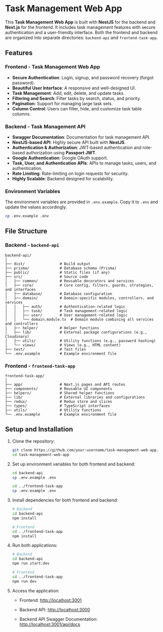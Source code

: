 # Task Management Web App

This **Task Management Web App** is built with **NestJS** for the backend and **Next.js** for the frontend. It includes task management features with secure authentication and a user-friendly interface. Both the frontend and backend are organized into separate directories: `backend-api` and `frontend-task-app`.

## Features

### Frontend - Task Management Web App

- **Secure Authentication**: Login, signup, and password recovery (forgot password).
- **Beautiful User Interface**: A responsive and well-designed UI.
- **Task Management**: Add, edit, delete, and update tasks.
- **Filtering and Search**: Filter tasks by search, status, and priority.
- **Pagination**: Support for managing large task sets.
- **Column Control**: Users can filter, hide, and customize task table columns.

### Backend - Task Management API
- **Swagger Documentation**: Documentation for task management API.
- **NestJS-based API**: Highly secure API built with **NestJS**.
- **Authentication & Authorization**: JWT-based authentication and role-based authorization using **Passport JWT**.
- **Google Authentication**: Google OAuth support.
- **Task, User, and Authentication APIs**: APIs to manage tasks, users, and authentication.
- **Rate Limiting**: Rate-limiting on login requests for security.
- **Highly Scalable**: Backend designed for scalability.

### Environment Variables

The environment variables are provided in `.env.example`. Copy it to `.env` and update the values accordingly.

```bash
cp .env.example .env
```

## File Structure

### Backend - `backend-api`

```
backend-api/
│
├── dist/                # Build output
├── prisma/              # Database schema (Prisma)
├── public/              # Static files (if any)
├── src/                 # Source code
│   ├── common/          # Reusable decorators and services
│   ├── core/            # Core config, filters, guards, strategies, and interfaces
│   ├── database/        # Database configuration
│   ├── domain/          # Domain-specific modules, controllers, and services
│   │   ├── auth/        # Authentication-related logic
│   │   ├── task/        # Task management-related logic
│   │   ├── user/        # User management-related logic
│   │   └── domain.module.ts  # Domain module combining all services and controllers
│   ├── helper/          # Helper functions
│   ├── lib/             # External package configurations (e.g., Cloudinary)
│   ├── utils/           # Utility functions (e.g., password hashing)
│   └── views/           # Views (e.g., HTML content)
├── test/                # Test files
└── .env.example         # Example environment file
```

### Frontend - `frontend-task-app`

```
frontend-task-app/
│
├── app/                 # Next.js pages and API routes
├── components/          # Reusable UI components
├── helpers/             # Shared helper functions
├── lib/                 # External libraries and configurations
├── redux/               # Redux store and slices
├── types/               # TypeScript interfaces
├── utils/               # Utility functions
└── .env.example         # Example environment file
```

## Setup and Installation

1. Clone the repository:

   ```bash
   git clone https://github.com/your-username/task-management-web-app.git
   cd task-management-web-app
   ```

2. Set up environment variables for both frontend and backend:

   ```bash
   cd backend-api
   cp .env.example .env

   cd ../frontend-task-app
   cp .env.example .env
   ```

3. Install dependencies for both frontend and backend:

   ```bash
   # Backend
   cd backend-api
   npm install

   # Frontend
   cd ../frontend-task-app
   npm install
   ```

4. Run both applications:

   ```bash
   # Backend
   cd backend-api
   npm run start:dev

   # Frontend
   cd ../frontend-task-app
   npm run dev
   ```

5. Access the application:

   - Frontend: [http://localhost:3001](http://localhost:3000)

   - Backend API: [http://localhost:3000](http://localhost:3001)

    - Backend API Swagger Documentation: [http://localhost:3001/api/docs](http://localhost:3001/api/docs)


